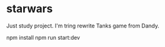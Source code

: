 # starwars
Just study project. I'm tring rewrite Tanks game from Dandy. 

npm install
npm run start:dev

